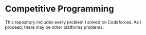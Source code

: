 # Competitive Programming

This repository includes every problem I solved on Codeforces. As I proceed, there may be other platforms problems.
